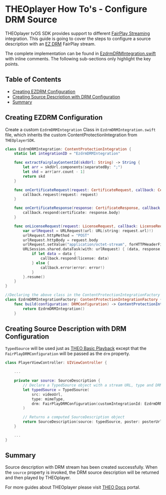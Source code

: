 # THEOplayer How To's - Configure DRM Source

THEOplayer tvOS SDK provides support to different [FairPlay Streaming] integration. This guide is going to cover the steps to configure a source description with an [EZ DRM] FairPlay stream.

The complete implementation can be found in [EzdrmDRMIntegration.swift] with inline comments. The following sub-sections only highlight the key points.

## Table of Contents

* [Creating EZDRM Configuration]
* [Creating Source Description with DRM Configuration]
* [Summary]

## Creating EZDRM Configuration

Create a custom `EzdrmDRMIntegration` Class in `EzdrmDRMIntegration.swift` file, which inherits the custom ContentProtectionIntegration from `THEOplayerSDK`.  

```swift
class EzdrmDRMIntegration: ContentProtectionIntegration {
    static let integrationID = "EzdrmDRMIntegration"

    func extractFairplayContentId(skdUrl: String) -> String {
        let arr = skdUrl.components(separatedBy: ";")
        let skd = arr[arr.count - 1]
        return skd
    }

    func onCertificateRequest(request: CertificateRequest, callback: CertificateRequestCallback) {
        callback.request(request: request)
    }

    func onCertificateResponse(response: CertificateResponse, callback: CertificateResponseCallback) {
        callback.respond(certificate: response.body)
    }

    func onLicenseRequest(request: LicenseRequest, callback: LicenseRequestCallback) {
        var urlRequest = URLRequest(url: URL(string: request.url)!)
        urlRequest.httpMethod = "POST"
        urlRequest.httpBody = request.body
        urlRequest.setValue("application/octet-stream", forHTTPHeaderField: "Content-Type")
        URLSession.shared.dataTask(with: urlRequest) { (data, response, error) in
            if let data = data {
                callback.respond(license: data)
            } else {
                callback.error(error: error!)
            }
        }.resume()
    }
}

//Declaring the above class in the ContentProtectionIntegrationFactory
class EzdrmDRMIntegrationFactory: ContentProtectionIntegrationFactory {
    func build(configuration: DRMConfiguration) -> ContentProtectionIntegration {
        return EzdrmDRMIntegration()
    }
```

## Creating Source Description with DRM Configuration

`TypedSource` will be used just as [THEO Basic Playback] except that the `FairPlayDRMConfiguration` will be passed as the `drm` property.

```swift
class PlayerViewController: UIViewController {

    ...

    private var source: SourceDescription {
        // Declare a TypedSource object with a stream URL, type and DRM Configuration
        let typedSource = TypedSource(
            src: videoUrl,
            type: mimeType,
            drm: FairPlayDRMConfiguration(customIntegrationId: EzdrmDRMIntegration.integrationID, licenseAcquisitionURL: licenseURL, certificateURL: certificate)
        )

        // Returns a computed SourceDescription object
        return SourceDescription(source: typedSource, poster: posterUrl)
    }

    ...
}
```

## Summary

Source description with DRM stream has been created successfully. When the `source` property is invoked, the DRM source description will be returned and then played by THEOplayer.

For more guides about THEOplayer please visit [THEO Docs] portal.

[//]: # (Sections reference)
[Creating EZDRM Configuration]: #Creating-EZDRM-Configuration
[Creating Source Description with DRM Configuration]: #Creating-Source-Description-with-DRM-Configuration
[Summary]: #Summary

[//]: # (Links and Guides reference)
[THEO Basic Playback]: https://github.com/THEOplayer/samples-tvos-sdk/tree/master/Basic-Playback
[FairPlay Streaming]: https://developer.apple.com/streaming/fps/
[EZ DRM]: https://www.ezdrm.com/
[THEO Docs]: https://docs.portal.theoplayer.com/

[//]: # (Project files reference)
[EzdrmDRMIntegration.swift]: ../../DRM-Playback/EzdrmDRMIntegration.swift
